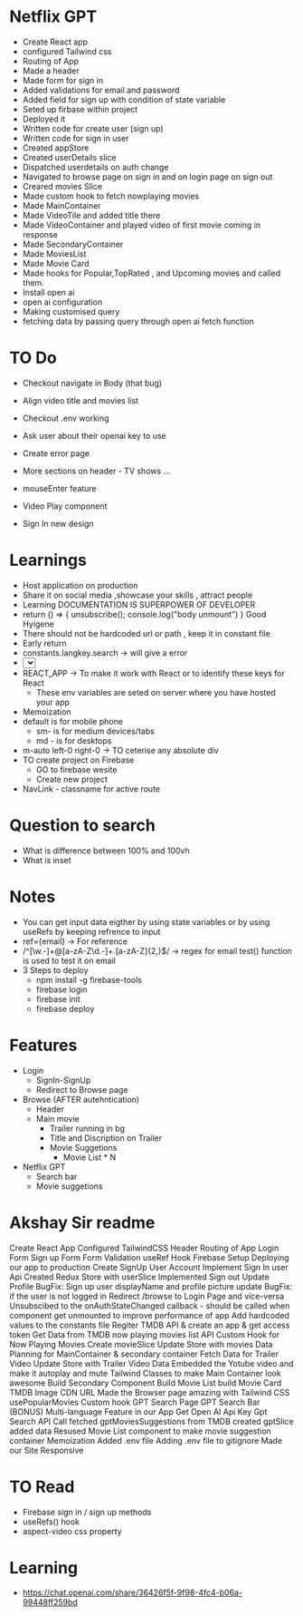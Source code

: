 # Netflix GPT

- Create React app
- configured Tailwind css
- Routing of App
- Made a header 
- Made form for sign in
- Added validations for email and password
- Added field for sign up with condition of state variable
- Seted up firbase within project 
- Deployed it
- Written code for create user (sign up)
- Written code for sign in user
- Created appStore
- Created userDetails slice 
- Dispatched userdetails on auth change
- Navigated to browse page on sign in and on login page on sign out
- Creared movies Slice 
- Made custom hook to fetch nowplaying movies
- Made MainContainer 
- Made VideoTile and added title there
- Made VideoContainer and played video of first movie coming in response
- Made SecondaryContainer
- Made MoviesList 
- Made Movie Card 
- Made hooks for Popular,TopRated , and Upcoming movies and called them.
- Install open ai
- open ai configuration 
- Making customised query
- fetching data by passing query through open ai fetch function

# TO Do
- Checkout navigate in Body (that bug)
- Align video title and movies list
- Checkout .env working
- Ask user about their openai key to use
- Create error page

- More sections on header
        - TV shows ...
- mouseEnter feature
- Video Play component
- Sign In new design

# Learnings
- Host application on production
- Share it on social media ,showcase your skills , attract people
- Learning DOCUMENTATION IS SUPERPOWER OF DEVELOPER
-   return () => {
      unsubscribe();
      console.log("body unmount")
    }
    Good Hyigene
- There should not be hardcoded url or path , keep it in constant file
- Early return
- constants.langkey.search -> will give a error
- <select  value={langKey} > -> selected language
- REACT_APP -> To make it work with React or to identify these keys for React
    - These env variables are seted on server where you have hosted your app
- Memoization 
- default is for mobile phone
    - sm- is for medium devices/tabs
    - md - is for desktops
- m-auto left-0 right-0 -> TO ceterise any absolute div
- TO create project on Firebase 
    - GO to firebase wesite
    - Create new project
- NavLink - classname for active route


# Question to search
- What is difference between 100% and 100vh
- What is inset

 # Notes
 - You can get input data eigther by using state variables or by using useRefs by keeping refrence to input
 - ref={email} -> For reference
 - /^[\w.-]+@[a-zA-Z\d.-]+\.[a-zA-Z]{2,}$/ -> regex for email test() function is used to test it on email
 - 3 Steps to deploy 
    - npm install -g firebase-tools
    - firebase login
    - firebase init 
    - firebase deploy

# Features
- Login
    - SignIn-SignUp
    - Redirect to Browse page
- Browse (AFTER autehntication)
    - Header
    - Main movie
        - Trailer running in bg
        - Title and Discription on Trailer
        - Movie Suggetions
            - Movie List * N
- Netflix GPT 
    - Search bar
    - Movie suggetions


# Akshay Sir readme
Create React App
Configured TailwindCSS
Header
Routing of App
Login Form
Sign up Form
Form Validation
useRef Hook
Firebase Setup
Deploying our app to production
Create SignUp User Account
Implement Sign In user Api
Created Redux Store with userSlice
Implemented Sign out
Update Profile
BugFix: Sign up user displayName and profile picture update
BugFix: if the user is not logged in Redirect /browse to Login Page and vice-versa
Unsubscibed to the onAuthStateChanged callback - should be called when component get unmounted to improve performance of app
Add hardcoded values to the constants file
Regiter TMDB API & create an app & get access token
Get Data from TMDB now playing movies list API
Custom Hook for Now Playing Movies
Create movieSlice
Update Store with movies Data
Planning for MainContainer & secondary container
Fetch Data for Trailer Video
Update Store with Trailer Video Data
Embedded the Yotube video and make it autoplay and mute
Tailwind Classes to make Main Container look awesome
Build Secondary Component
Build Movie List
build Movie Card
TMDB Image CDN URL
Made the Browser page amazing with Tailwind CSS
usePopularMovies Custom hook
GPT Search Page
GPT Search Bar
(BONUS) Multi-language Feature in our App
Get Open AI Api Key
Gpt Search API Call
fetched gptMoviesSuggestions from TMDB
created gptSlice added data
Resused Movie List component to make movie suggestion container
Memoization
Added .env file
Adding .env file to gitignore
Made our Site Responsive



# TO Read
- Firebase sign in / sign up methods 
- useRefs() hook
- aspect-video css property

# Learning

- https://chat.openai.com/share/36426f5f-9f98-4fc4-b06a-99448ff259bd